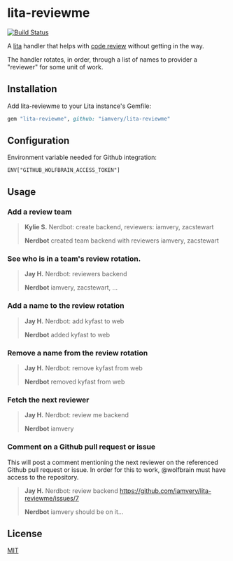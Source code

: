 # lita-reviewme
[![Build Status](https://travis-ci.org/iamvery/lita-reviewme.svg?branch=master)](https://travis-ci.org/iamvery/lita-reviewme)

A [lita](https://www.lita.io/) handler that helps with [code review](http://en.wikipedia.org/wiki/Code_review)
without getting in the way.

The handler rotates, in order, through a list of names to provider a "reviewer"
for some unit of work.

## Installation

Add lita-reviewme to your Lita instance's Gemfile:

``` ruby
gem "lita-reviewme", github: "iamvery/lita-reviewme"
```

## Configuration

Environment variable needed for Github integration:

```
ENV["GITHUB_WOLFBRAIN_ACCESS_TOKEN"]
```

## Usage

### Add a review team

> **Kylie S.** Nerdbot: create backend, reviewers: iamvery, zacstewart
>
> **Nerdbot** created team backend with reviewers iamvery, zacstewart


### See who is in a team's review rotation.

> **Jay H.** Nerdbot: reviewers backend
>
> **Nerdbot** iamvery, zacstewart, ...

### Add a name to the review rotation

> **Jay H.** Nerdbot: add kyfast to web
>
> **Nerdbot** added kyfast to web

### Remove a name from the review rotation

> **Jay H.** Nerdbot: remove kyfast from web
>
> **Nerdbot** removed kyfast from web

### Fetch the next reviewer

> **Jay H.** Nerdbot: review me backend
>
> **Nerdbot** iamvery

### Comment on a Github pull request or issue
This will post a comment mentioning the next reviewer on the referenced Github
pull request or issue. In order for this to work, @wolfbrain must have access
to the repository.

> **Jay H.** Nerdbot: review backend https://github.com/iamvery/lita-reviewme/issues/7
>
> **Nerdbot** iamvery should be on it...

## License

[MIT](http://opensource.org/licenses/MIT)

